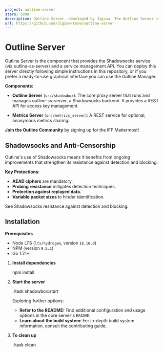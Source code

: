 ```yaml
---
project: outline-server
stars: 6080
description: Outline Server, developed by Jigsaw. The Outline Server is a proxy server that runs a Shadowsocks instance and provides a REST API for access key management.
url: https://github.com/Jigsaw-Code/outline-server
---
```


Outline Server
==============

Outline Server is the component that provides the Shadowsocks service (via outline-ss-server) and a service management API. You can deploy this server directly following simple instructions in this repository, or if you prefer a ready-to-use graphical interface you can use the Outline Manager.

**Components:**

-   **Outline Server** (`src/shadowbox`): The core proxy server that runs and manages outline-ss-server, a Shadowsocks backend. It provides a REST API for access key management.
    
-   **Metrics Server** (`src/metrics_server`): A REST service for optional, anonymous metrics sharing.
    

**Join the Outline Community** by signing up for the IFF Mattermost!

Shadowsocks and Anti-Censorship
-------------------------------

Outline's use of Shadowsocks means it benefits from ongoing improvements that strengthen its resistance against detection and blocking.

**Key Protections:**

-   **AEAD ciphers** are mandatory.
-   **Probing resistance** mitigates detection techniques.
-   **Protection against replayed data.**
-   **Variable packet sizes** to hinder identification.

See Shadowsocks resistance against detection and blocking.

Installation
------------

**Prerequisites**

-   Node LTS (`lts/hydrogen`, version `18.16.0`)
-   NPM (version `9.5.1`)
-   Go 1.21+

1.  **Install dependencies**
    
    npm install
    
2.  **Start the server**
    
    ./task shadowbox:start
    
    Exploring further options:
    
    -   **Refer to the README:** Find additional configuration and usage options in the core server's `README`.
    -   **Learn about the build system:** For in-depth build system information, consult the contributing guide.
3.  **To clean up**
    
    ./task clean
